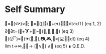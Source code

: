 # Self Summary
🍣=🔪(🐟)×🍚; 🍰=🔪(∫∫🍬(🍑+er)🐣🥛🌺dt🔥dT)  (eq 1, 2)  
∂💪∂t=(🏃+🏋+🏀)-🍴(🍣,🍜,🍛,🍰)  (eq 3)  
💭(😴)=🎲(✈(🗼,🗾),📷,🎮,👾=∫💻🎨💡dt)  (eq 4)  
lim t→∞,🙋‍♂️→ (🚀∨🤖) ∧🐶  (eq 5)  ∎ Q.E.D.  
